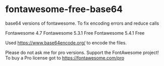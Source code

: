 # fontawesome-free-base64
base64 versions of fontawesome. To fix encoding errors and reduce calls

Fontawesome 4.7
Fontawesome 5.3.1 Free
Fontawesome 5.4.1 Free

Used https://www.base64encode.org/ to encode the files.

Please do not ask me for pro versions. Support the FontAwesome project!
To buy a Pro license got to https://fontawesome.com/pro

